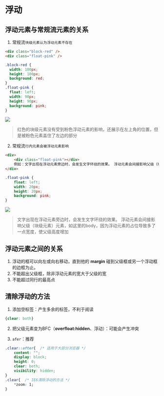 ﻿# 浮动

## 浮动元素与常规流元素的关系

1. 常规流`块级元素认为浮动元素不存在`

```html
<div class="block-red" />
<div class="float-pink" />
```

```css
.block-red {
  width: 100px;
  height: 100px;
  background: red;
}
.float-pink {
  float: left;
  width: 90px;
  height: 90px;
  background: pink;
}
```

![](https://cdn.jsdelivr.net/gh/kingmusi/blogImages/img/20201215162550.png)

> 红色的块级元素没有受到粉色浮动元素的影响，还展示在左上角的位置，但是被粉色元素盖住了左边的部分

2. 常规流`行内元素会被浮动元素影响`

```html
<div>
    <div class="float-pink"></div>
	例如：文字出现在浮动元素旁边时，会发生文字环绕的效果。 浮动元素会间接影响父级（块级元素）元素，如这里的body，因为浮动元素的占位导致多了一点宽度，使父级高度增加
</div>
```

```css
.float-pink {
    float: left;
    width: 20px;
    height: 20px;
    background: pink;
}
```

![](https://cdn.jsdelivr.net/gh/kingmusi/blogImages/img/20201215164332.png)

> 文字出现在浮动元素旁边时，会发生文字环绕的效果。 浮动元素会间接影响父级（块级元素）元素，如这里的body，因为浮动元素的占位导致多了一点宽度，使父级高度增加

## 浮动元素之间的关系

1. 浮动的框可以向左或向右移动，直到他的 **margin** 碰到父级框或另⼀个浮动框的边框为⽌。
2. 不能超出父级框，除非浮动元素的宽大于父级的宽
3. 不能超过同行的最高点

## 清除浮动的方法

1. 添加空标签：产生多余的标签，不利于阅读

```css
{clear: both}
```

2. 把父级元素变为BFC（**overfloat:hidden**、浮动）：可能会产生冲突

3. `afer`：推荐

```css
.clear::after{  /* 适用于大部分浏览器 */
    content: "";
    display: block;
    height: 0;
    clear: both;
    visibility: hidden;
}
.clear{  /* IE6清除浮动的方法 */
    *zoom: 1;
}
```